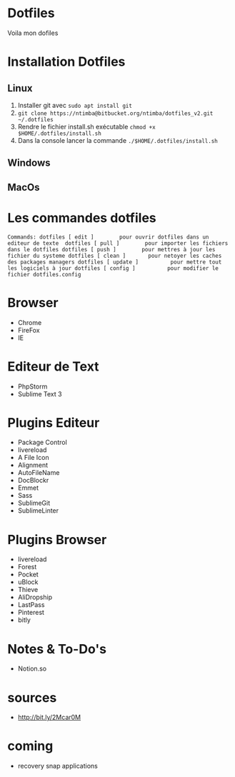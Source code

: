 # Dotfiles
Voila mon dofiles

# Installation Dotfiles
## Linux
1. Installer git avec `sudo apt install git`
2. `git clone https://ntimba@bitbucket.org/ntimba/dotfiles_v2.git ~/.dotfiles`
3. Rendre le fichier install.sh exécutable `chmod +x $HOME/.dotfiles/install.sh`
3. Dans la console lancer la commande `./$HOME/.dotfiles/install.sh`

## Windows
## MacOs

# Les commandes dotfiles
`
Commands:
   	dotfiles [ edit ] 		 pour ouvrir dotfiles dans un editeur de texte 
	dotfiles [ pull ] 		 pour importer les fichiers dans le dotfiles
	dotfiles [ push ] 		 pour mettres à jour les fichier du systeme
	dotfiles [ clean ] 		 pour netoyer les caches des packages managers
	dotfiles [ update ] 		 pour mettre tout les logiciels à jour
	dotfiles [ config ] 		 pour modifier le fichier dotfiles.config
`

# Browser
- Chrome
- FireFox
- IE 

# Editeur de Text
- PhpStorm
- Sublime Text 3

# Plugins Editeur
- Package Control
- livereload
- A File Icon
- Alignment
- AutoFileName
- DocBlockr
- Emmet
- Sass
- SublimeGit
- SublimeLinter

# Plugins Browser
- livereload
- Forest
- Pocket
- uBlock
- Thieve
- AliDropship
- LastPass
- Pinterest
- bitly

# Notes & To-Do's
- Notion.so

# sources
- http://bit.ly/2Mcar0M

# coming
- recovery snap applications